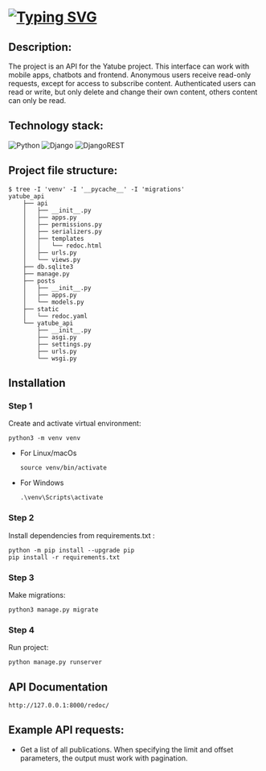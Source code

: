 # [![Typing SVG](https://readme-typing-svg.demolab.com?font=Fira+Code&pause=1000&color=841DF7&center=true&vCenter=true&width=435&lines=API+for+YaTube+project)](https://git.io/typing-svg)

## Description:

  The project is an API for the Yatube project. This interface can work with mobile apps, chatbots and frontend. 
Anonymous users receive read-only requests, except for access to subscribe content. Authenticated users can read or write, but only delete and change their own content, others content can only be read.

## Technology stack:

  ![Python](https://img.shields.io/badge/python-3670A0?style=for-the-badge&logo=python&logoColor=ffdd54)
  ![Django](https://img.shields.io/badge/django-%23092E20.svg?style=for-the-badge&logo=django&logoColor=white)
  ![DjangoREST](https://img.shields.io/badge/DJANGO-REST-ff1709?style=for-the-badge&logo=django&logoColor=white&color=ff1709&labelColor=gray)

## Project file structure:

```shell
$ tree -I 'venv' -I '__pycache__' -I 'migrations'
yatube_api
    ├── api
    │   ├── __init__.py
    │   ├── apps.py
    │   ├── permissions.py
    │   ├── serializers.py
    │   ├── templates
    │   │   └── redoc.html
    │   ├── urls.py
    │   └── views.py
    ├── db.sqlite3
    ├── manage.py
    ├── posts
    │   ├── __init__.py
    │   ├── apps.py
    │   └── models.py
    ├── static
    │   └── redoc.yaml
    └── yatube_api
        ├── __init__.py
        ├── asgi.py
        ├── settings.py
        ├── urls.py
        └── wsgi.py
```

## Installation
### Step 1
Create and activate virtual environment:

```shell
python3 -m venv venv
```
* For Linux/macOs
  ```shell
  source venv/bin/activate
  ```
* For Windows
  ```shell
  .\venv\Scripts\activate
  ```
### Step 2
Install dependencies from requirements.txt :

```shell
python -m pip install --upgrade pip
pip install -r requirements.txt
```
### Step 3
Make migrations:

```shell
python3 manage.py migrate
```
### Step 4
Run project:

```shell
python manage.py runserver
```

## API Documentation

```
http://127.0.0.1:8000/redoc/
```
## Example API requests:

- Get a list of all publications. When specifying the limit and offset parameters, the output must work with pagination.

